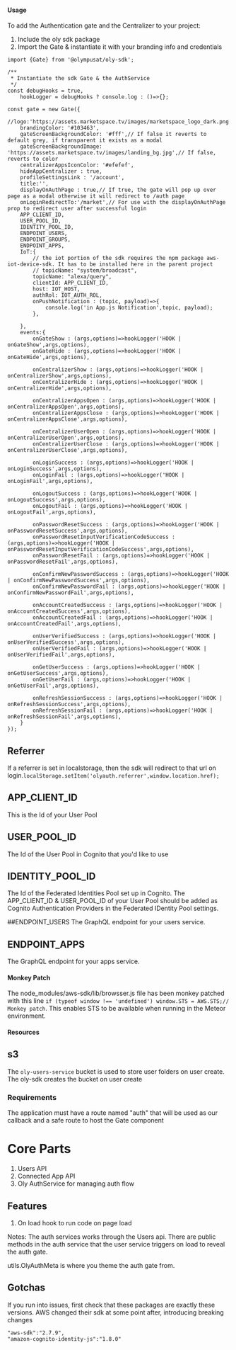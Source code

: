 #### Usage
To add the Authentication gate and the Centralizer to your project:
1. Include the oly sdk package
2. Import the Gate & instantiate it with your branding info and credentials


```
import {Gate} from '@olympusat/oly-sdk';

/**
 * Instantiate the sdk Gate & the AuthService
 */
const debugHooks = true,
    hookLogger = debugHooks ? console.log : ()=>{};
    
const gate = new Gate({ 
    //logo:'https://assets.marketspace.tv/images/marketspace_logo_dark.png',
    brandingColor: '#103463',
    gateScreenBackgroundColor: '#fff',// If false it reverts to default grey, if transparent it exists as a modal
    gateScreenBackgroundImage: 'https://assets.marketspace.tv/images/landing_bg.jpg',// If false, reverts to color
    centralizerAppsIconColor: '#efefef',
    hideAppCentralizer : true,
    profileSettingsLink : '/account',
    title:'',
    displayOnAuthPage : true,// If true, the gate will pop up over page as a modal otherwise it will redirect to /auth page
    onLoginRedirectTo:'/market',// For use with the displayOnAuthPage prop to redirect user after successful login
    APP_CLIENT_ID,
    USER_POOL_ID,
    IDENTITY_POOL_ID,
    ENDPOINT_USERS,   
    ENDPOINT_GROUPS,
    ENDPOINT_APPS,
    IoT:{
        // the iot portion of the sdk requires the npm package aws-iot-device-sdk. It has to be installed here in the parent project
        // topicName: "system/broadcast",
        topicName: "alexa/query",
        clientId: APP_CLIENT_ID,
        host: IOT_HOST,
        authRol: IOT_AUTH_ROL,
        onPushNotification : (topic, payload)=>{
            console.log('in App.js Notification',topic, payload);
        },
        
    },
    events:{
        onGateShow : (args,options)=>hookLogger('HOOK | onGateShow',args,options),
        onGateHide : (args,options)=>hookLogger('HOOK | onGateHide',args,options),

        onCentralizerShow : (args,options)=>hookLogger('HOOK | onCentralizerShow',args,options),
        onCentralizerHide : (args,options)=>hookLogger('HOOK | onCentralizerHide',args,options), 

        onCentralizerAppsOpen : (args,options)=>hookLogger('HOOK | onCentralizerAppsOpen',args,options), 
        onCentralizerAppsClose : (args,options)=>hookLogger('HOOK | onCentralizerAppsClose',args,options),

        onCentralizerUserOpen : (args,options)=>hookLogger('HOOK | onCentralizerUserOpen',args,options), 
        onCentralizerUserClose : (args,options)=>hookLogger('HOOK | onCentralizerUserClose',args,options), 

        onLoginSuccess : (args,options)=>hookLogger('HOOK | onLoginSuccess',args,options),
        onLoginFail : (args,options)=>hookLogger('HOOK | onLoginFail',args,options),
    
        onLogoutSuccess : (args,options)=>hookLogger('HOOK | onLogoutSuccess',args,options),
        onLogoutFail : (args,options)=>hookLogger('HOOK | onLogoutFail',args,options),

        onPasswordResetSuccess : (args,options)=>hookLogger('HOOK | onPasswordResetSuccess',args,options),
        onPasswordResetInputVerificationCodeSuccess : (args,options)=>hookLogger('HOOK | onPasswordResetInputVerificationCodeSuccess',args,options),
        onPasswordResetFail : (args,options)=>hookLogger('HOOK | onPasswordResetFail',args,options),
        
        onConfirmNewPasswordSuccess : (args,options)=>hookLogger('HOOK | onConfirmNewPasswordSuccess',args,options),
        onConfirmNewPasswordFail : (args,options)=>hookLogger('HOOK | onConfirmNewPasswordFail',args,options),

        onAccountCreatedSuccess : (args,options)=>hookLogger('HOOK | onAccountCreatedSuccess',args,options),
        onAccountCreatedFail : (args,options)=>hookLogger('HOOK | onAccountCreatedFail',args,options),

        onUserVerifiedSuccess : (args,options)=>hookLogger('HOOK | onUserVerifiedSuccess',args,options),
        onUserVerifiedFail : (args,options)=>hookLogger('HOOK | onUserVerifiedFail',args,options),

        onGetUserSuccess : (args,options)=>hookLogger('HOOK | onGetUserSuccess',args,options),
        onGetUserFail : (args,options)=>hookLogger('HOOK | onGetUserFail',args,options),

        onRefreshSessionSuccess : (args,options)=>hookLogger('HOOK | onRefreshSessionSuccess',args,options),
        onRefreshSessionFail : (args,options)=>hookLogger('HOOK | onRefreshSessionFail',args,options),
    }
});
```

## Referrer
If a referrer is set in localstorage, then the sdk will redirect to that url on login.`localStorage.setItem('olyauth.referrer',window.location.href);`

## APP_CLIENT_ID
This is the Id of your User Pool

## USER_POOL_ID
The Id of the User Pool in Cognito that you'd like to use

## IDENTITY_POOL_ID
The Id of the Federated Identities Pool set up in Cognito. 
The APP_CLIENT_ID & USER_POOL_ID of your User Pool should be added as Cognito Authentication Providers in the Federated IDentity Pool settings.

##ENDPOINT_USERS
The GraphQL endpoint for your users service.

## ENDPOINT_APPS
The GraphQL endpoint for your apps service.


#### Monkey Patch
The node_modules/aws-sdk/lib/browsser.js file has been monkey patched with this line `if (typeof window !== 'undefined') window.STS = AWS.STS;// Monkey patch`. This enables STS to be available when running in the Meteor environment.

#### Resources
## s3
The `oly-users-service` bucket is used to store user folders on user create. The oly-sdk creates the bucket on user create


### Requirements
The application must have a route named "auth" that will be used as our callback and a safe route to host the Gate component

# Core Parts #
1. Users API
2. Connected App API
3. Oly AuthService for managing auth flow


## Features
1. On load hook to run code on page load

Notes:
The auth services works through the Users api. 
There are public methods in the auth service that the user service triggers on load to reveal the auth gate.

utils.OlyAuthMeta is where you theme the auth gate from.

## Gotchas ##
If you run into issues, first check that these packages are exactly these versions. AWS changed their sdk at some point after, introducing breaking changes


```
"aws-sdk":"2.7.9",
"amazon-cognito-identity-js":"1.8.0"
```
